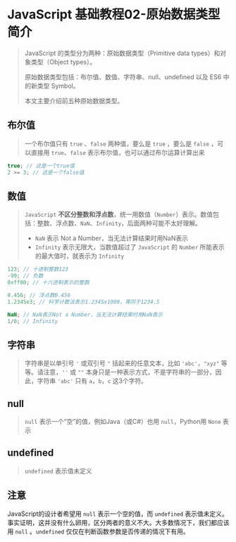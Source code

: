 # JavaScript 基础教程02-原始数据类型简介

> JavaScript 的类型分为两种：原始数据类型（Primitive data types）和对象类型（Object types）。
> 
> 原始数据类型包括：布尔值、数值、字符串、null、undefined 以及 ES6 中的新类型 Symbol。
> 
> 本文主要介绍前五种原始数据类型。

## 布尔值
> 一个布尔值只有 `true` 、`false` 两种值，要么是 `true` ，要么是 `false` ，可以直接用 `true`、`false` 表示布尔值，也可以通过布尔运算计算出来

```JavaScript
true; // 这是一个true值
2 >= 3; // 这是一个false值
```

## 数值
> `JavaScript` **不区分整数和浮点数**，统一用数值（`Number`）表示。数值包括：整数、浮点数、`NaN`、`Infinity`，后面两种可能不太好理解。
> + `NaN` 表示 Not a Number，当无法计算结果时用NaN表示
> + `Infinity` 表示无限大，当数值超过了 `JavaScript` 的 `Number` 所能表示的最大值时，就表示为 `Infinity`

```JavaScript
123; // 十进制整数123
-99; // 负数
0xff00; // 十六进制表示的整数

0.456; // 浮点数0.456
1.2345e3; // 科学计数法表示1.2345x1000，等同于1234.5

NaN; // NaN表示Not a Number，当无法计算结果时用NaN表示
1/0; // Infinity
```

## 字符串
> 字符串是以单引号 `'` 或双引号 `"` 括起来的任意文本，比如 `'abc'`，`"xyz"` 等等。请注意，`''` 或 `""` 本身只是一种表示方式，不是字符串的一部分，因此，字符串 `'abc'` 只有 `a`，`b`，`c` 这3个字符。

## null
> `null` 表示一个“空”的值，例如Java（或C#）也用 `null`，Python用 `None` 表示

## undefined 
> `undefined` 表示值未定义

## 注意
JavaScript的设计者希望用 `null` 表示一个空的值，而 `undefined` 表示值未定义。事实证明，这并没有什么卵用，区分两者的意义不大。大多数情况下，我们都应该用 `null` 。`undefined` 仅仅在判断函数参数是否传递的情况下有用。